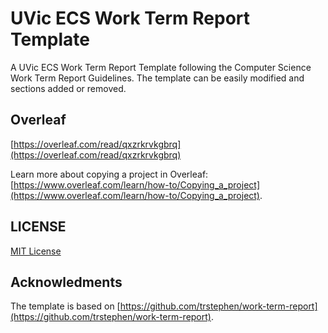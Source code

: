 # UVic ECS Work Term Report Template

A UVic ECS Work Term Report Template following the Computer Science Work Term Report Guidelines. The template can be easily modified and sections added or removed.

## Overleaf

[https://overleaf.com/read/qxzrkrvkgbrq](https://overleaf.com/read/qxzrkrvkgbrq)

Learn more about copying a project in Overleaf: [https://www.overleaf.com/learn/how-to/Copying_a_project](https://www.overleaf.com/learn/how-to/Copying_a_project).

## LICENSE

[MIT License](https://github.com/FlyteWizard/uvic-ecs-work-term-report/blob/main/LICENSE)

## Acknowledments

The template is based on [https://github.com/trstephen/work-term-report](https://github.com/trstephen/work-term-report).
